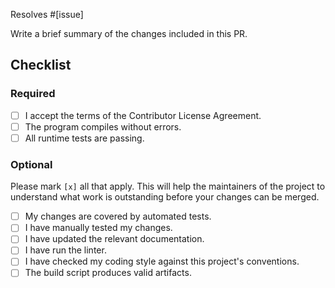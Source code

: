 Resolves #[issue]

Write a brief summary of the changes included in this PR.

## Checklist

### Required

- [ ] I accept the terms of the Contributor License Agreement.
- [ ] The program compiles without errors.
- [ ] All runtime tests are passing.

### Optional

Please mark `[x]` all that apply. This will help the maintainers of the project to understand what work is outstanding before your changes can be merged.

- [ ] My changes are covered by automated tests.
- [ ] I have manually tested my changes.
- [ ] I have updated the relevant documentation.
- [ ] I have run the linter.
- [ ] I have checked my coding style against this project's conventions.
- [ ] The build script produces valid artifacts.
